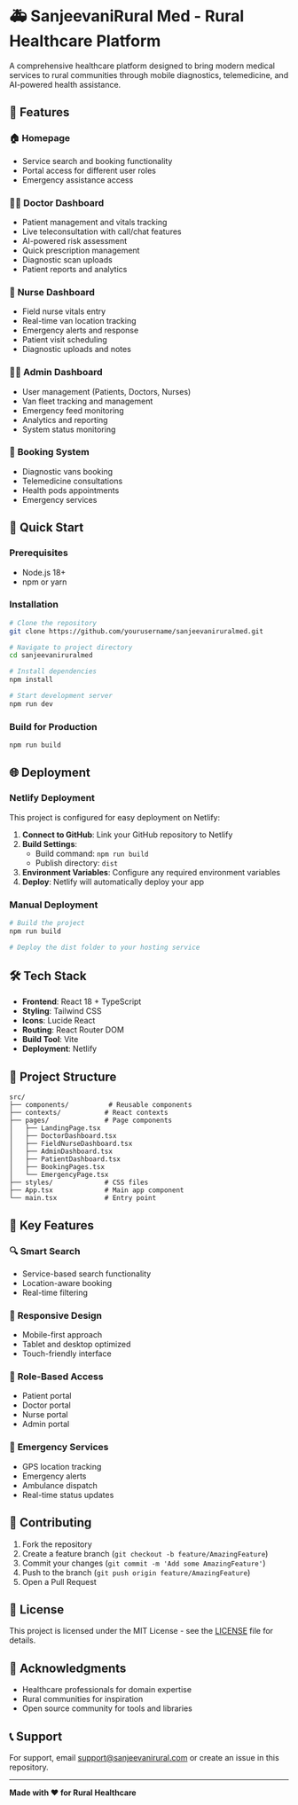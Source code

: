 # 🚑 SanjeevaniRural Med - Rural Healthcare Platform

A comprehensive healthcare platform designed to bring modern medical services to rural communities through mobile diagnostics, telemedicine, and AI-powered health assistance.

## 🌟 Features

### 🏠 **Homepage**
- Service search and booking functionality
- Portal access for different user roles
- Emergency assistance access

### 👨‍⚕️ **Doctor Dashboard**
- Patient management and vitals tracking
- Live teleconsultation with call/chat features
- AI-powered risk assessment
- Quick prescription management
- Diagnostic scan uploads
- Patient reports and analytics

### 🏥 **Nurse Dashboard**
- Field nurse vitals entry
- Real-time van location tracking
- Emergency alerts and response
- Patient visit scheduling
- Diagnostic uploads and notes

### 👨‍💼 **Admin Dashboard**
- User management (Patients, Doctors, Nurses)
- Van fleet tracking and management
- Emergency feed monitoring
- Analytics and reporting
- System status monitoring

### 📅 **Booking System**
- Diagnostic vans booking
- Telemedicine consultations
- Health pods appointments
- Emergency services

## 🚀 Quick Start

### Prerequisites
- Node.js 18+ 
- npm or yarn

### Installation
```bash
# Clone the repository
git clone https://github.com/yourusername/sanjeevaniruralmed.git

# Navigate to project directory
cd sanjeevaniruralmed

# Install dependencies
npm install

# Start development server
npm run dev
```

### Build for Production
```bash
npm run build
```

## 🌐 Deployment

### Netlify Deployment
This project is configured for easy deployment on Netlify:

1. **Connect to GitHub**: Link your GitHub repository to Netlify
2. **Build Settings**:
   - Build command: `npm run build`
   - Publish directory: `dist`
3. **Environment Variables**: Configure any required environment variables
4. **Deploy**: Netlify will automatically deploy your app

### Manual Deployment
```bash
# Build the project
npm run build

# Deploy the dist folder to your hosting service
```

## 🛠️ Tech Stack

- **Frontend**: React 18 + TypeScript
- **Styling**: Tailwind CSS
- **Icons**: Lucide React
- **Routing**: React Router DOM
- **Build Tool**: Vite
- **Deployment**: Netlify

## 📁 Project Structure

```
src/
├── components/          # Reusable components
├── contexts/           # React contexts
├── pages/              # Page components
│   ├── LandingPage.tsx
│   ├── DoctorDashboard.tsx
│   ├── FieldNurseDashboard.tsx
│   ├── AdminDashboard.tsx
│   ├── PatientDashboard.tsx
│   ├── BookingPages.tsx
│   └── EmergencyPage.tsx
├── styles/             # CSS files
├── App.tsx             # Main app component
└── main.tsx            # Entry point
```

## 🎯 Key Features

### 🔍 **Smart Search**
- Service-based search functionality
- Location-aware booking
- Real-time filtering

### 📱 **Responsive Design**
- Mobile-first approach
- Tablet and desktop optimized
- Touch-friendly interface

### 🔐 **Role-Based Access**
- Patient portal
- Doctor portal
- Nurse portal
- Admin portal

### 🚨 **Emergency Services**
- GPS location tracking
- Emergency alerts
- Ambulance dispatch
- Real-time status updates

## 🤝 Contributing

1. Fork the repository
2. Create a feature branch (`git checkout -b feature/AmazingFeature`)
3. Commit your changes (`git commit -m 'Add some AmazingFeature'`)
4. Push to the branch (`git push origin feature/AmazingFeature`)
5. Open a Pull Request

## 📄 License

This project is licensed under the MIT License - see the [LICENSE](LICENSE) file for details.

## 🙏 Acknowledgments

- Healthcare professionals for domain expertise
- Rural communities for inspiration
- Open source community for tools and libraries

## 📞 Support

For support, email support@sanjeevanirural.com or create an issue in this repository.

---

**Made with ❤️ for Rural Healthcare** 